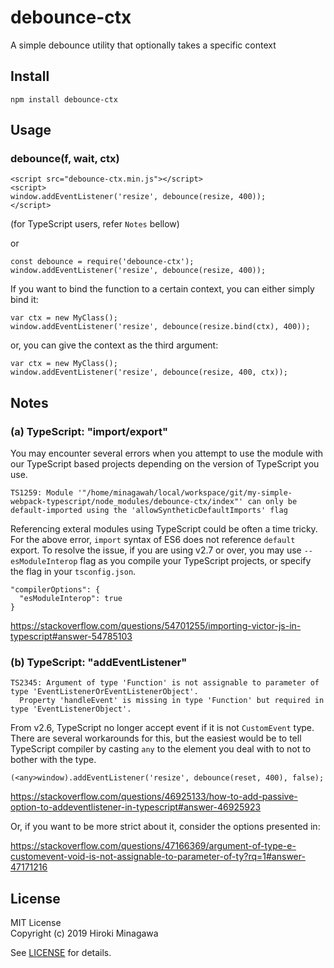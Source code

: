 # debounce-ctx

A simple debounce utility that optionally takes a specific context

## Install

```
npm install debounce-ctx
```

## Usage

### debounce(f, wait, ctx)

```
<script src="debounce-ctx.min.js"></script>
<script>
window.addEventListener('resize', debounce(resize, 400));
</script>
```

(for TypeScript users, refer `Notes` bellow)

or

```
const debounce = require('debounce-ctx');
window.addEventListener('resize', debounce(resize, 400));
```

If you want to bind the function to a certain context,
you can either simply bind it:

```
var ctx = new MyClass();
window.addEventListener('resize', debounce(resize.bind(ctx), 400));
```

or, you can give the context as the third argument:

```
var ctx = new MyClass();
window.addEventListener('resize', debounce(resize, 400, ctx));
```

## Notes

### (a) TypeScript: "import/export"

You may encounter several errors when you attempt
to use the module with our TypeScript based projects
depending on the version of TypeScript you use.

```
TS1259: Module '"/home/minagawah/local/workspace/git/my-simple-webpack-typescript/node_modules/debounce-ctx/index"' can only be default-imported using the 'allowSyntheticDefaultImports' flag
```

Referencing exteral modules using TypeScript could be often a time tricky.
For the above error, `import` syntax of ES6 does not reference `default` export.
To resolve the issue, if you are using v2.7 or over,
you may use `--esModuleInterop` flag as you compile your TypeScript projects,
or specify the flag in your `tsconfig.json`.

```
"compilerOptions": {
  "esModuleInterop": true
}
```

https://stackoverflow.com/questions/54701255/importing-victor-js-in-typescript#answer-54785103


### (b) TypeScript: "addEventListener"

```
TS2345: Argument of type 'Function' is not assignable to parameter of type 'EventListenerOrEventListenerObject'.
  Property 'handleEvent' is missing in type 'Function' but required in type 'EventListenerObject'.
```

From v2.6, TypeScript no longer accept event if it is not `CustomEvent` type.  
There are several workarounds for this, but the easiest would be
to tell TypeScript compiler by casting `any` to the element you deal with
to not to bother with the type.

```
(<any>window).addEventListener('resize', debounce(reset, 400), false);
```

https://stackoverflow.com/questions/46925133/how-to-add-passive-option-to-addeventlistener-in-typescript#answer-46925923

Or, if you want to be more strict about it, consider the options presented in:

https://stackoverflow.com/questions/47166369/argument-of-type-e-customevent-void-is-not-assignable-to-parameter-of-ty?rq=1#answer-47171216


## License

MIT License  
Copyright (c) 2019 Hiroki Minagawa

See [LICENSE](./LICENSE) for details.
